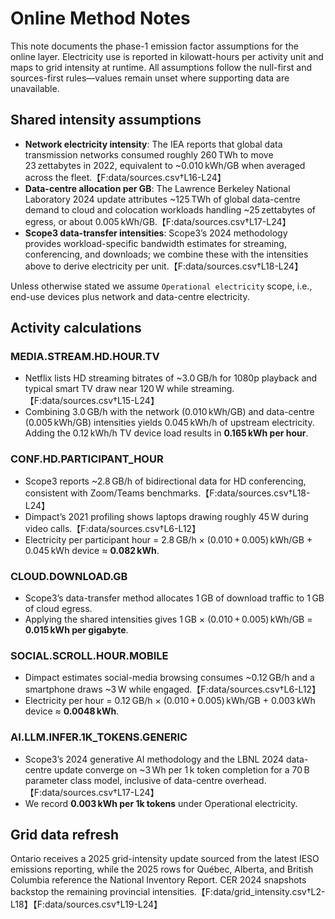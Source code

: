 # Online Method Notes

This note documents the phase-1 emission factor assumptions for the online layer. Electricity use is
reported in kilowatt-hours per activity unit and maps to grid intensity at runtime. All assumptions
follow the null-first and sources-first rules—values remain unset where supporting data are
unavailable.

## Shared intensity assumptions

* **Network electricity intensity**: The IEA reports that global data transmission networks consumed
  roughly 260 TWh to move 23 zettabytes in 2022, equivalent to ~0.010 kWh/GB when averaged across the
  fleet.【F:data/sources.csv†L16-L24】
* **Data-centre allocation per GB**: The Lawrence Berkeley National Laboratory 2024 update attributes
  ~125 TWh of global data-centre demand to cloud and colocation workloads handling ~25 zettabytes of
  egress, or about 0.005 kWh/GB.【F:data/sources.csv†L17-L24】
* **Scope3 data-transfer intensities**: Scope3’s 2024 methodology provides workload-specific
  bandwidth estimates for streaming, conferencing, and downloads; we combine these with the
  intensities above to derive electricity per unit.【F:data/sources.csv†L18-L24】

Unless otherwise stated we assume `Operational electricity` scope, i.e., end-use devices plus network
and data-centre electricity.

## Activity calculations

### MEDIA.STREAM.HD.HOUR.TV

* Netflix lists HD streaming bitrates of ~3.0 GB/h for 1080p playback and typical smart TV draw near
  120 W while streaming.【F:data/sources.csv†L15-L24】
* Combining 3.0 GB/h with the network (0.010 kWh/GB) and data-centre (0.005 kWh/GB) intensities yields
  0.045 kWh/h of upstream electricity. Adding the 0.12 kWh/h TV device load results in **0.165 kWh per
  hour**.

### CONF.HD.PARTICIPANT_HOUR

* Scope3 reports ~2.8 GB/h of bidirectional data for HD conferencing, consistent with Zoom/Teams
  benchmarks.【F:data/sources.csv†L18-L24】
* Dimpact’s 2021 profiling shows laptops drawing roughly 45 W during video calls.【F:data/sources.csv†L6-L12】
* Electricity per participant hour = 2.8 GB/h × (0.010 + 0.005) kWh/GB + 0.045 kWh device ≈
  **0.082 kWh**.

### CLOUD.DOWNLOAD.GB

* Scope3’s data-transfer method allocates 1 GB of download traffic to 1 GB of cloud egress.
* Applying the shared intensities gives 1 GB × (0.010 + 0.005) kWh/GB = **0.015 kWh per gigabyte**.

### SOCIAL.SCROLL.HOUR.MOBILE

* Dimpact estimates social-media browsing consumes ~0.12 GB/h and a smartphone draws ~3 W while
  engaged.【F:data/sources.csv†L6-L12】
* Electricity per hour = 0.12 GB/h × (0.010 + 0.005) kWh/GB + 0.003 kWh device ≈ **0.0048 kWh**.

### AI.LLM.INFER.1K_TOKENS.GENERIC

* Scope3’s 2024 generative AI methodology and the LBNL 2024 data-centre update converge on ~3 Wh per
  1 k token completion for a 70 B parameter class model, inclusive of data-centre overhead.【F:data/sources.csv†L17-L24】
* We record **0.003 kWh per 1k tokens** under Operational electricity.

## Grid data refresh

Ontario receives a 2025 grid-intensity update sourced from the latest IESO emissions reporting, while
the 2025 rows for Québec, Alberta, and British Columbia reference the National Inventory Report. CER
2024 snapshots backstop the remaining provincial intensities.【F:data/grid_intensity.csv†L2-L18】【F:data/sources.csv†L19-L24】
